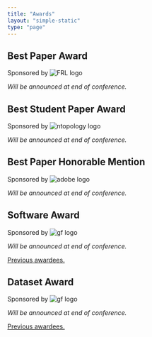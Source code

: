 ```yaml
---
title: "Awards"
layout: "simple-static"
type: "page"
---
```



## Best Paper Award

Sponsored by ![FRL logo](/images/frl.png#logo_award)

_Will be announced at end of conference._


## Best Student Paper Award

Sponsored by ![ntopology logo](/images/ntopology.png#logo_award)

_Will be announced at end of conference._

## Best Paper Honorable Mention

Sponsored by ![adobe logo](/images/adobe.png#logo_award)

_Will be announced at end of conference._

## Software Award

Sponsored by ![gf logo](/images/GF.png#logo_award)

_Will be announced at end of conference._

[Previous awardees.](http://awards.geometryprocessing.org/)


## Dataset Award

Sponsored by ![gf logo](/images/GF.png#logo_award)

_Will be announced at end of conference._

[Previous awardees.](http://awards.geometryprocessing.org/)
